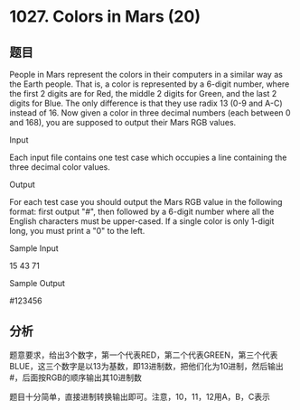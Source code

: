# 1027. Colors in Mars (20)

## 题目

People in Mars represent the colors in their computers in a similar way as the Earth people. That is, a color is represented by a 6-digit number, where the first 2 digits are for Red, the middle 2 digits for Green, and the last 2 digits for Blue. The only difference is that they use radix 13 (0-9 and A-C) instead of 16. Now given a color in three decimal numbers (each between 0 and 168), you are supposed to output their Mars RGB values.

Input

Each input file contains one test case which occupies a line containing the three decimal color values.

Output

For each test case you should output the Mars RGB value in the following format: first output "#", then followed by a 6-digit number where all the English characters must be upper-cased. If a single color is only 1-digit long, you must print a "0" to the left.

Sample Input

15 43 71

Sample Output

#123456


## 分析

题意要求，给出3个数字，第一个代表RED，第二个代表GREEN，第三个代表BLUE，这三个数字是以13为基数，即13进制数，把他们化为10进制，然后输出#，后面按RGB的顺序输出其10进制数

题目十分简单，直接进制转换输出即可。注意，10，11，12用A，B，C表示
